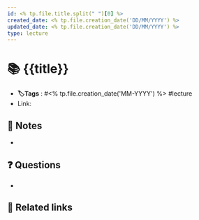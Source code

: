 ```yaml
---
id: <% tp.file.title.split(" ")[0] %>
created_date: <% tp.file.creation_date('DD/MM/YYYY') %>
updated_date: <% tp.file.creation_date('DD/MM/YYYY') %>
type: lecture
---
```


# 📚 {{title}} 
- **🏷️Tags** :  #<% tp.file.creation_date('MM-YYYY') %> #lecture 
- Link: 
## 📝 Notes
- 

## ❓ Questions
- 

## 🔗 Related links
